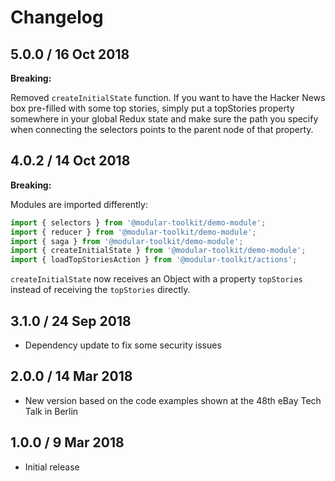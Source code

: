 # Changelog

## 5.0.0 / 16 Oct 2018

**Breaking:**

Removed `createInitialState` function. If you want to have the Hacker News box pre-filled with some
top stories, simply put a topStories property somewhere in your global Redux state and make sure
the path you specify when connecting the selectors points to the parent node of that property.

## 4.0.2 / 14 Oct 2018

**Breaking:**

Modules are imported differently:

```javascript
import { selectors } from '@modular-toolkit/demo-module';
import { reducer } from '@modular-toolkit/demo-module';
import { saga } from '@modular-toolkit/demo-module';
import { createInitialState } from '@modular-toolkit/demo-module';
import { loadTopStoriesAction } from '@modular-toolkit/actions';
```

`createInitialState` now receives an Object with a property `topStories`
instead of receiving the `topStories` directly.


## 3.1.0 / 24 Sep 2018

* Dependency update to fix some security issues

## 2.0.0 / 14 Mar 2018

* New version based on the code examples shown at the 48th eBay Tech Talk in Berlin

## 1.0.0 / 9 Mar 2018

* Initial release


